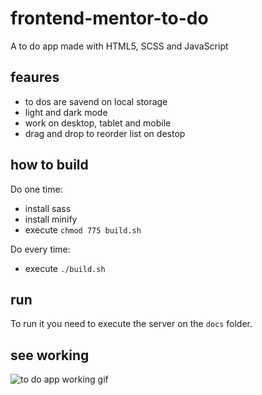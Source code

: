 # frontend-mentor-to-do
A to do app made with HTML5, SCSS and JavaScript

## feaures
* to dos are savend on local storage
* light and dark mode
* work on desktop, tablet and mobile
* drag and drop to reorder list on destop

## how to build
Do one time:
* install sass
* install minify
* execute `chmod 775 build.sh`

Do every time:
* execute `./build.sh`

## run
To run it you need to execute the server on the `docs` folder.

## see working
![to do app working gif](https://user-images.githubusercontent.com/62714153/103443083-70d8c280-4c3a-11eb-9843-b73fc9138563.gif)